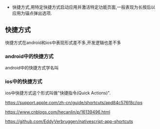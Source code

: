 + 快捷方式,用特定快捷方式启动应用并激活特定功能页面,一般表现为长按后以应用为锚点弹出选项.

## 快捷方式

快捷方式在android和ios中表现形式差不多,开发逻辑也差不多

### android中的快捷方式

android中的快捷方式学名叫


### ios中的快捷方式


ios中快捷方式这个形式叫做"快捷指令(Quick Actions)".

https://support.apple.com/zh-cn/guide/shortcuts/apd84c576f8c/ios

https://www.cnblogs.com/hecanlin/p/16139496.html



https://github.com/EddyVerbruggen/nativescript-app-shortcuts